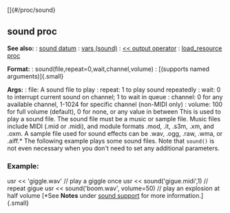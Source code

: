 []{#/proc/sound}
  ## sound proc
  **See also:**
  :   [sound datum](ref/sound)
  :   [vars (sound)](ref/sound/var)
  :   [\<\< output operator](ref/operator/%3c%3c/output)
  :   [load_resource proc](ref/proc/load_resource)
  <!-- -->
  **Format:**
  :   sound(file,repeat=0,wait,channel,volume)
  :   [(supports named arguments)]{.small}
  <!-- -->
  **Args:**
  :   file: A sound file to play
  :   repeat: 1 to play sound repeatedly
  :   wait: 0 to interrupt current sound on channel; 1 to wait in queue
  :   channel: 0 for any available channel, 1-1024 for specific channel
      (non-MIDI only)
  :   volume: 100 for full volume (default), 0 for none, or any value in
      between
  This is used to play a sound file.
  The sound file must be a music or sample file. Music files include MIDI
  (.mid or .midi), and module formats .mod, .it, .s3m, .xm, and .oxm. A
  sample file used for sound effects can be .wav, .ogg, .raw, .wma, or
  .aiff.\*
  The following example plays some sound files. Note that `sound()` is not
  even necessary when you don\'t need to set any additional parameters.
  ### Example:
  usr \<\< \'giggle.wav\' // play a giggle once usr \<\<
  sound(\'gigue.midi\',1) // repeat gigue usr \<\< sound(\'boom.wav\',
  volume=50) // play an explosion at half volume
  [\*See **Notes** under [sound support](ref/DM/sound) for more
  information.]{.small}